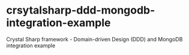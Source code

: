 # crsytalsharp-ddd-mongodb-integration-example
Crystal Sharp framework - Domain-driven Design (DDD) and MongoDB integration example

